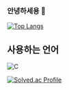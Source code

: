 ### 안녕하세용 👋

[![Top Langs](https://github-readme-stats.vercel.app/api/top-langs/?username=seo-bo)](https://github.com/anuraghazra/github-readme-stats)

## 사용하는 언어

![C](https://img.shields.io/badge/C-00599C?style=for-the-badge&logo=c&logoColor=white)

[![Solved.ac Profile](http://mazassumnida.wtf/api/v2/generate_badge?boj=chika)](https://solved.ac/chika/)

<!--
**seo-bo/seo-bo** is a ✨ _special_ ✨ repository because its `README.md` (this file) appears on your GitHub profile.

Here are some ideas to get you started:

- 🔭 I’m currently working on ...
- 🌱 I’m currently learning ...
- 👯 I’m looking to collaborate on ...
- 🤔 I’m looking for help with ...
- 💬 Ask me about ...
- 📫 How to reach me: ...
- 😄 Pronouns: ...
- ⚡ Fun fact: ...
-->
